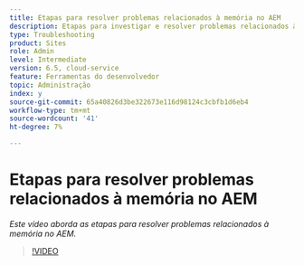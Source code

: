 ```yaml
---
title: Etapas para resolver problemas relacionados à memória no AEM
description: Etapas para investigar e resolver problemas relacionados à memória
type: Troubleshooting
product: Sites
role: Admin
level: Intermediate
version: 6.5, cloud-service
feature: Ferramentas do desenvolvedor
topic: Administração
index: y
source-git-commit: 65a40826d3be322673e116d98124c3cbfb1d6eb4
workflow-type: tm+mt
source-wordcount: '41'
ht-degree: 7%

---
```


# Etapas para resolver problemas relacionados à memória no AEM

*Este vídeo aborda as etapas para resolver problemas relacionados à memória no AEM.*

>[!VIDEO](https://video.tv.adobe.com/v/335473?quality=9&learn=on)